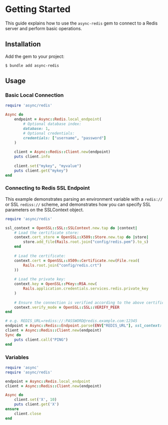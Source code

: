 # Getting Started

This guide explains how to use the `async-redis` gem to connect to a Redis server and perform basic operations.

## Installation

Add the gem to your project:

``` shell
$ bundle add async-redis
```

## Usage

### Basic Local Connection

``` ruby
require 'async/redis'

Async do
	endpoint = Async::Redis.local_endpoint(
		# Optional database index:
		database: 1,
		# Optional credentials:
		credentials: ["username", "password"]
	)
	
	client = Async::Redis::Client.new(endpoint)
	puts client.info
	
	client.set("mykey", "myvalue")
	puts client.get("mykey")
end
```

### Connecting to Redis SSL Endpoint

This example demonstrates parsing an environment variable with a `redis://` or SSL `rediss://` scheme, and demonstrates how you can specify SSL parameters on the SSLContext object.

``` ruby
require 'async/redis'

ssl_context = OpenSSL::SSL::SSLContext.new.tap do |context|
	# Load the certificate store:
	context.cert_store = OpenSSL::X509::Store.new.tap do |store|
		store.add_file(Rails.root.join("config/redis.pem").to_s)
	end
	
	# Load the certificate:
	context.cert = OpenSSL::X509::Certificate.new(File.read(
		Rails.root.join("config/redis.crt")
	))
	
	# Load the private key:
	context.key = OpenSSL::PKey::RSA.new(
		Rails.application.credentials.services.redis.private_key
	)
	
	# Ensure the connection is verified according to the above certificates:
	context.verify_mode = OpenSSL::SSL::VERIFY_PEER
end

# e.g. REDIS_URL=rediss://:PASSWORD@redis.example.com:12345
endpoint = Async::Redis::Endpoint.parse(ENV["REDIS_URL"], ssl_context: ssl_context)
client = Async::Redis::Client.new(endpoint)
Sync do
	puts client.call("PING")
end
```

### Variables

``` ruby
require 'async'
require 'async/redis'

endpoint = Async::Redis.local_endpoint
client = Async::Redis::Client.new(endpoint)

Async do
	client.set('X', 10)
	puts client.get('X')
ensure
	client.close
end
```
